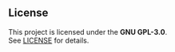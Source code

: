 ## License
This project is licensed under the **GNU GPL-3.0**.  
See [LICENSE](LICENSE) for details.
